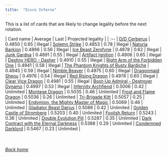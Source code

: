 ```yaml
---
title:  "Disco Inferno"
---
```


This is a list of cards that are likely to change legality before the next rotation.

| Card name | Average | Last | Projected legality |
| :-- |
[D/D Cerberus](https://db.ygoprodeck.com/card/?search=D/D%20Cerberus) | 0.4850 | 0.65 | Illegal |
[Solemn Strike](https://db.ygoprodeck.com/card/?search=Solemn%20Strike) | 0.4853 | 0.78 | Illegal |
[Naturia Barkion](https://db.ygoprodeck.com/card/?search=Naturia%20Barkion) | 0.4866 | 0.56 | Illegal |
[Ice Beast Zerofyne](https://db.ygoprodeck.com/card/?search=Ice%20Beast%20Zerofyne) | 0.4878 | 0.62 | Illegal |
[Junk Gardna](https://db.ygoprodeck.com/card/?search=Junk%20Gardna) | 0.4891 | 0.55 | Illegal |
[Artifact Ignition](https://db.ygoprodeck.com/card/?search=Artifact%20Ignition) | 0.4906 | 0.65 | Illegal |
[Destiny HERO - Dasher](https://db.ygoprodeck.com/card/?search=Destiny%20HERO%20-%20Dasher) | 0.4910 | 0.55 | Illegal |
[Right Arm of the Forbidden One](https://db.ygoprodeck.com/card/?search=Right%20Arm%20of%20the%20Forbidden%20One) | 0.4941 | 0.58 | Illegal |
[The Phantom Knights of Rusty Bardiche](https://db.ygoprodeck.com/card/?search=The%20Phantom%20Knights%20of%20Rusty%20Bardiche) | 0.4945 | 0.59 | Illegal |
[Nimble Beaver](https://db.ygoprodeck.com/card/?search=Nimble%20Beaver) | 0.4975 | 0.60 | Illegal |
[Dragonmaid Sheou](https://db.ygoprodeck.com/card/?search=Dragonmaid%20Sheou) | 0.4976 | 0.54 | Illegal |
[Red Rising Dragon](https://db.ygoprodeck.com/card/?search=Red%20Rising%20Dragon) | 0.4978 | 0.60 | Illegal |
[Clear Vice Dragon](https://db.ygoprodeck.com/card/?search=Clear%20Vice%20Dragon) | 0.4981 | 0.55 | Illegal |
[Boot-Up Admiral - Destroyer Dynamo](https://db.ygoprodeck.com/card/?search=Boot-Up%20Admiral%20-%20Destroyer%20Dynamo) | 0.4997 | 0.53 | Illegal |
[Infernity Archfiend](https://db.ygoprodeck.com/card/?search=Infernity%20Archfiend) | 0.5006 | 0.42 | Unlimited |
[Montage Dragon](https://db.ygoprodeck.com/card/?search=Montage%20Dragon) | 0.5035 | 0.46 | Unlimited |
[Frost and Flame Dragon](https://db.ygoprodeck.com/card/?search=Frost%20and%20Flame%20Dragon) | 0.5036 | 0.26 | Unlimited |
[Tri-Brigade Kitt](https://db.ygoprodeck.com/card/?search=Tri-Brigade%20Kitt) | 0.5057 | 0.25 | Unlimited |
[Endymion, the Mighty Master of Magic](https://db.ygoprodeck.com/card/?search=Endymion,%20the%20Mighty%20Master%20of%20Magic) | 0.5069 | 0.46 | Unlimited |
[Gladiator Beast Darius](https://db.ygoprodeck.com/card/?search=Gladiator%20Beast%20Darius) | 0.5086 | 0.42 | Unlimited |
[Golden Castle of Stromberg](https://db.ygoprodeck.com/card/?search=Golden%20Castle%20of%20Stromberg) | 0.5203 | 0.40 | Unlimited |
[Foolish Return](https://db.ygoprodeck.com/card/?search=Foolish%20Return) | 0.5243 | 0.36 | Unlimited |
[Double Evolution Pill](https://db.ygoprodeck.com/card/?search=Double%20Evolution%20Pill) | 0.5287 | 0.35 | Unlimited |
[Dark Contract with the Eternal Darkness](https://db.ygoprodeck.com/card/?search=Dark%20Contract%20with%20the%20Eternal%20Darkness) | 0.5388 | 0.29 | Unlimited |
[Condemned Darklord](https://db.ygoprodeck.com/card/?search=Condemned%20Darklord) | 0.5467 | 0.23 | Unlimited |

<br>

###### [Back home](index)